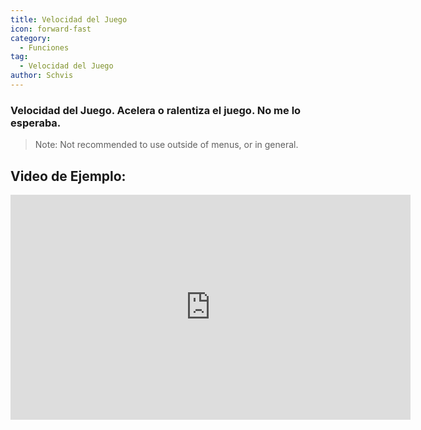 ```yaml
---
title: Velocidad del Juego
icon: forward-fast
category:
  - Funciones
tag:
  - Velocidad del Juego
author: Schvis
---
```


### Velocidad del Juego. Acelera o ralentiza el juego. No me lo esperaba.

>Note: Not recommended to use outside of menus, or in general.

## Video de Ejemplo:

<iframe width="640" height="360" src="https://www.youtube.com/embed/MzXhudYkaDg?list=PL5eI1Tb64p56g27qfYk7VuFTz4FK6YrKa" title="Korepi - Game Speed" frameborder="0" allow="accelerometer; autoplay; clipboard-write; encrypted-media; gyroscope; picture-in-picture; web-share" allowfullscreen></iframe>
